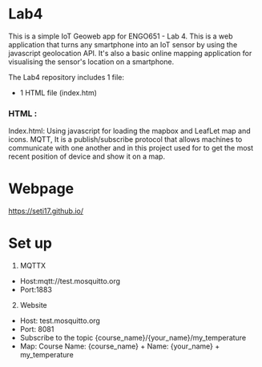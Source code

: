 # Lab4


This is a simple IoT Geoweb app for ENGO651 - Lab 4.
This is a web application that turns any smartphone into an IoT sensor by using the javascript geolocation API. It's also a basic online mapping application for visualising the sensor's location on a smartphone.


The Lab4 repository includes 1 file:

- 1 HTML file (index.htm)

### HTML :

Index.html: Using javascript for loading the mapbox and LeafLet map and icons. MQTT, It is a publish/subscribe protocol that allows machines to communicate with one another and in this project used for to get the most recent position of device and show it on a map.

# Webpage
https://seti17.github.io/

# Set up

1. MQTTX
- Host:mqtt://test.mosquitto.org
- Port:1883
2. Website
- Host: test.mosquitto.org
- Port: 8081
- Subscribe to the topic {course_name}/{your_name}/my_temperature
- Map: Course Name: {course_name} + Name: {your_name} + my_temperature

